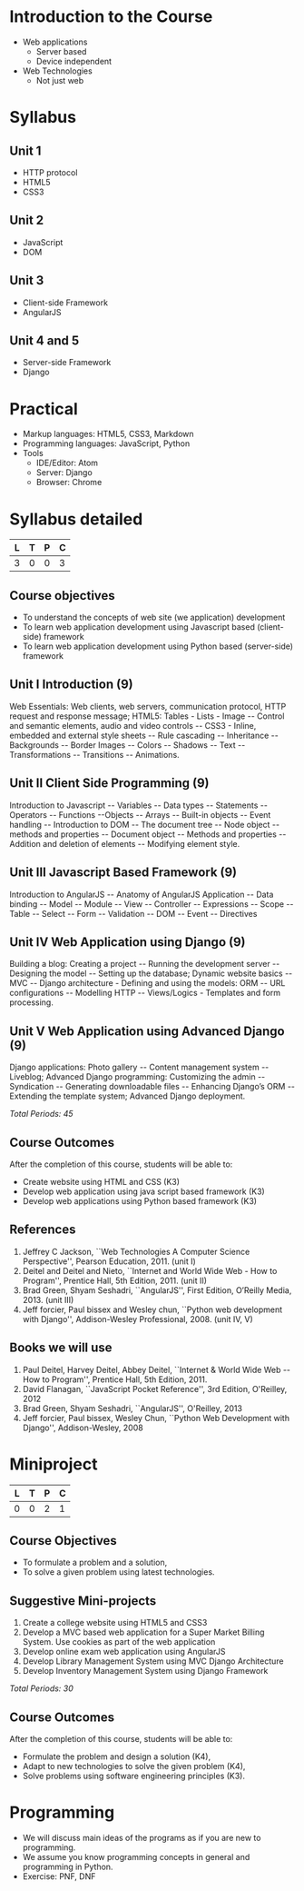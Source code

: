 # Introduction to the Course
- Web applications
  - Server based
  - Device independent
- Web Technologies
  - Not just web

# Syllabus
## Unit 1
- HTTP protocol
- HTML5
- CSS3

## Unit 2
- JavaScript
- DOM

## Unit 3
- Client-side Framework
- AngularJS

## Unit 4 and 5
- Server-side Framework
- Django

# Practical
- Markup languages: HTML5, CSS3, Markdown
- Programming languages: JavaScript, Python
- Tools
  - IDE/Editor: Atom
  - Server: Django
  - Browser: Chrome

#  Syllabus detailed

L | T | P | C
--|---|---|--
3 | 0 | 0 | 3

## Course objectives
- To understand the concepts of web site (we application) development
- To learn web application development using Javascript based (client-side) framework
- To learn web application development using Python based (server-side) framework

## Unit I Introduction (9)
Web Essentials: Web clients, web servers, communication protocol, HTTP
request and response message; HTML5: Tables - Lists - Image -- Control
and semantic elements, audio and video controls -- CSS3 - Inline,
embedded and external style sheets -- Rule cascading -- Inheritance --
Backgrounds -- Border Images -- Colors -- Shadows -- Text --
Transformations -- Transitions -- Animations.

## Unit II Client Side Programming (9)
Introduction to Javascript -- Variables -- Data types -- Statements --
Operators -- Functions --Objects -- Arrays -- Built-in objects --
Event handling -- Introduction to DOM -- The document tree -- Node
object -- methods and properties -- Document object -- Methods and
properties -- Addition and deletion of elements -- Modifying element
style.

## Unit III Javascript Based Framework (9)
Introduction to AngularJS -- Anatomy of AngularJS Application -- Data
binding -- Model -- Module -- View -- Controller -- Expressions --
Scope -- Table -- Select -- Form -- Validation -- DOM -- Event --
Directives

## Unit IV Web Application using Django (9)
Building a blog: Creating a project -- Running the
development server -- Designing the model -- Setting up the database;
Dynamic website basics -- MVC -- Django architecture - Defining and
using the models: ORM -- URL configurations -- Modelling HTTP --
Views/Logics - Templates and form processing.

## Unit V Web Application using Advanced Django (9)
Django applications: Photo gallery -- Content management system --
Liveblog; Advanced Django programming: Customizing the admin --
Syndication -- Generating downloadable files -- Enhancing Django’s ORM
-- Extending the template system; Advanced Django deployment.

_Total Periods: 45_

##  Course Outcomes
After the completion of this course, students will be able to:
- Create website using HTML and CSS (K3)
- Develop web application using java script based framework (K3)
- Develop web applications using Python based framework (K3)

## References
1. Jeffrey C Jackson, ``Web Technologies A Computer Science
   Perspective'', Pearson Education, 2011. (unit I)
2. Deitel and Deitel and Nieto, ``Internet and World Wide Web - How to
   Program'', Prentice Hall, 5th Edition, 2011. (unit II)
3. Brad Green, Shyam Seshadri, ``AngularJS'', First Edition, O’Reilly
   Media, 2013. (unit III)
4. Jeff forcier, Paul bissex and Wesley chun, ``Python web development
   with Django'', Addison-Wesley Professional, 2008. (unit IV, V)

## Books we will use
1. Paul Deitel, Harvey Deitel, Abbey Deitel, ``Internet & World Wide Web -- How to Program'', Prentice Hall, 5th Edition, 2011.
2. David Flanagan, ``JavaScript Pocket Reference'', 3rd Edition, O'Reilley, 2012
3. Brad Green, Shyam Seshadri, ``AngularJS'', O'Reilley, 2013
4. Jeff forcier, Paul bissex, Wesley Chun, ``Python Web Development with Django'', Addison-Wesley, 2008

# Miniproject
L | T | P | C
--|---|---|--
0 | 0 | 2 | 1
## Course Objectives
- To formulate a problem and a solution,
- To solve a given problem using latest technologies.

## Suggestive Mini-projects
1. Create a college website using HTML5 and CSS3
2. Develop a MVC based web application for a Super Market Billing
   System. Use cookies as part of the web application
3. Develop online exam web application using AngularJS
4. Develop Library Management System using MVC Django Architecture
5. Develop Inventory Management System using Django Framework

_Total Periods: 30_

## Course Outcomes
After the completion of this course, students will be able to:
- Formulate the problem and design a solution (K4),
- Adapt to new technologies to solve the given problem (K4),
- Solve problems using software engineering principles (K3).

# Programming
- We will discuss main ideas of the programs as if you are new to programming.
- We assume you know programming concepts in general and programming in Python.
- Exercise: PNF, DNF
